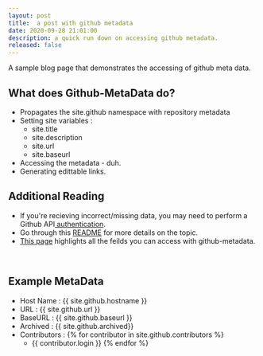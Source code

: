 ```yaml
---
layout: post
title:  a post with github metadata
date: 2020-09-28 21:01:00
description: a quick run down on accessing github metadata.
released: false
---
```


A sample blog page that demonstrates the accessing of github meta data.

## What does Github-MetaData do?
* Propagates the site.github namespace with repository metadata
* Setting site variables : 
  * site.title
  * site.description
  * site.url
  * site.baseurl
* Accessing the metadata - duh.
* Generating edittable links.

## Additional Reading
* If you're recieving incorrect/missing data, you may need to perform a Github API<a href="https://github.com/jekyll/github-metadata/blob/master/docs/authentication.md"> authentication</a>.
* Go through this <a href="https://jekyll.github.io/github-metadata/" target="blank">README</a> for more details on the topic.
* <a href= "https://github.com/jekyll/github-metadata/blob/master/docs/site.github.md">This page</a> highlights all the feilds you can access with github-metadata.
<br />

## Example MetaData
* Host Name : {{ site.github.hostname }}
* URL : {{ site.github.url }}
* BaseURL : {{ site.github.baseurl }}
* Archived : {{ site.github.archived}}
* Contributors : 
{% for contributor in site.github.contributors %}
  * {{ contributor.login }}
{% endfor %}